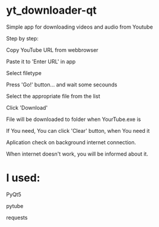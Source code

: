 # yt_downloader-qt
Simple app for downloading videos and audio from Youtube

Step by step:

Copy YouTube URL from webbrowser 

Paste it to 'Enter URL' in app

Select filetype

Press 'Go!' button... and wait some secounds

Select the appropriate file from the list

Click 'Download'

File will be downloaded to folder when YourTube.exe is

If You need, You can click 'Clear' button, when You need it

Aplication check on background internet connection.

When internet doesn't work, you will be informed about it.


# I used:
PyQt5

pytube

requests